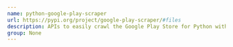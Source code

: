 ```yaml
---
name: python-google-play-scraper
url: https://pypi.org/project/google-play-scraper/#files
description: APIs to easily crawl the Google Play Store for Python without no external dependencies. URL : https://pypi.org/project/google-play-scraper/#files Groups : None
group: None
---
```


